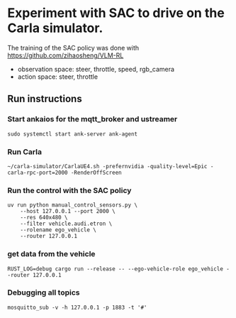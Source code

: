 
# Experiment with SAC to drive on the Carla simulator.

The training of the SAC policy was done with https://github.com/zihaosheng/VLM-RL

- observation space: steer, throttle, speed, rgb_camera
- action space: steer, throttle

## Run instructions
### Start ankaios for the mqtt_broker and ustreamer
```
sudo systemctl start ank-server ank-agent
```

### Run Carla
```
~/carla-simulator/CarlaUE4.sh -prefernvidia -quality-level=Epic -carla-rpc-port=2000 -RenderOffScreen
```

### Run the control with the SAC policy
```
uv run python manual_control_sensors.py \
    --host 127.0.0.1 --port 2000 \
    --res 640x480 \
    --filter vehicle.audi.etron \
    --rolename ego_vehicle \
    --router 127.0.0.1
```

### get data from the vehicle
```
RUST_LOG=debug cargo run --release -- --ego-vehicle-role ego_vehicle --router 127.0.0.1
```

### Debugging all topics
```
mosquitto_sub -v -h 127.0.0.1 -p 1883 -t '#'
```
